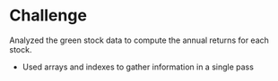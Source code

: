 # Challenge
Analyzed the green stock data to compute the annual returns for each stock.
- Used arrays and indexes to gather information in a single pass
